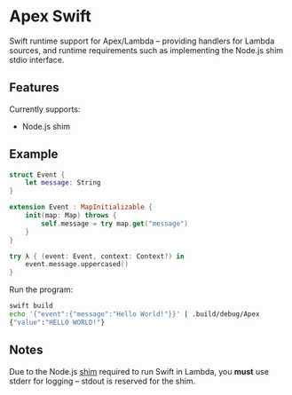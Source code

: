 
# Apex Swift

Swift runtime support for Apex/Lambda – providing handlers for Lambda sources, and runtime requirements such as implementing the Node.js shim stdio interface.

## Features

Currently supports:

- Node.js shim

## Example

```swift
struct Event {
    let message: String
}

extension Event : MapInitializable {
    init(map: Map) throws {
        self.message = try map.get("message")
    }
}

try λ { (event: Event, context: Context?) in
    event.message.uppercased()
}
```

Run the program:

```sh
swift build
echo '{"event":{"message":"Hello World!"}}' | .build/debug/Apex
{"value":"HELLO WORLD!"}
```

## Notes

 Due to the Node.js [shim](http://apex.run/#understanding-the-shim) required to run Swift in Lambda, you __must__ use stderr for logging – stdout is reserved for the shim.
